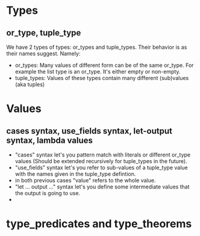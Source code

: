 # Types
## or\_type, tuple\_type
We have 2 types of types: or\_types and tuple\_types. Their behavior is as
their names suggest. Namely: 
- or\_types: Many values of different form can be of the same or\_type. For
  example the list type is an or\_type. It's either empty or non-empty.
- tuple\_types: Values of these types contain many different (sub)values (aka
  tuples)
# Values
## cases syntax, use\_fields syntax, let-output syntax, lambda values
- "cases" syntax let's you pattern match with literals or different or\_type
  values (Should be extended recursively for tuple\_types in the future).
- "use\_fields" syntax let's you refer to sub-values of a tuple\_type value
  with the names given in the tuple\_type defintion.
- in both previous cases "value" refers to the whole value.
- "let ... output ..." syntax let's you define some intermediate values that
  the output is going to use.
- 
# type\_predicates and type\_theorems
